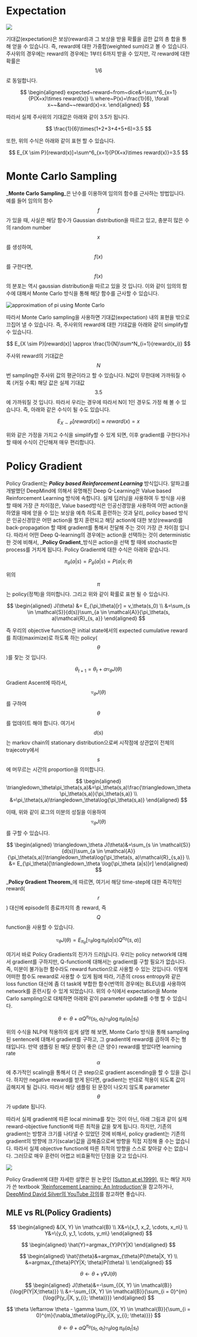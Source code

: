 # Expectation

![](/assets/lm_rolling_dice.png)

기대값(expectation)은 보상(reward)과 그 보상을 받을 확률을 곱한 값의 총 합을 통해 얻을 수 있습니다. 즉, reward에 대한 가중합(weighted sum)라고 볼 수 있습니다. 주사위의 경우에는 reward의 경우에는 1부터 6까지 받을 수 있지만, 각 reward에 대한 확률은 $$ {1}/{6} $$로 동일합니다.

$$
\begin{aligned}
expected~reward~from~dice&=\sum^6_{x=1}{P(X=x)\times reward(x)} \\
where~P(x)=\frac{1}{6}, \forall x~~&and~~reward(x)=x.
\end{aligned}
$$

따라서 실제 주사위의 기대값은 아래와 같이 3.5가 됩니다.

$$
\frac{1}{6}\times(1+2+3+4+5+6)=3.5
$$

또한, 위의 수식은 아래와 같이 표현 할 수 있습니다.

$$
E_{X \sim P}[reward(x)]=\sum^6_{x=1}{P(X=x)\times reward(x)}=3.5
$$

# Monte Carlo Sampling

_**Monte Carlo Sampling**_은 난수를 이용하여 임의의 함수를 근사하는 방법입니다. 예를 들어 임의의 함수 $$f$$가 있을 때, 사실은 해당 함수가 Gaussian distribution을 따르고 있고, 충분히 많은 수의 random number $$x$$를 생성하여, $$f(x)$$를 구한다면, $$f(x)$$의 분포는 역시 gaussian distribution을 따르고 있을 것 입니다. 이와 같이 임의의 함수에 대해서 Monte Carlo 방식을 통해 해당 함수를 근사할 수 있습니다.

![approximation of pi using Monte Carlo](https://upload.wikimedia.org/wikipedia/commons/8/84/Pi_30K.gif)

따라서 Monte Carlo sampling을 사용하면 기대값(expectation) 내의 표현을 밖으로 끄집어 낼 수 있습니다. 즉, 주사위의 reward에 대한 기대값을 아래와 같이 simplify할 수 있습니다.

$$
E_{X \sim P}[reward(x)] \approx \frac{1}{N}\sum^N_{i=1}{reward(x_i)}
$$

주사위 reward의 기대값은 $$ N $$번 sampling한 주사위 값의 평균이라고 할 수 있습니다. N값이 무한대에 가까워질 수록 (커질 수록) 해당 값은 실제 기대값 $$3.5$$에 가까워질 것 입니다. 따라서 우리는 경우에 따라서 N이 1인 경우도 가정 해 볼 수 있습니다. 즉, 아래와 같은 수식이 될 수도 있습니다.

$$
E_{X \sim P}[reward(x)] \approx reward(x)=x
$$

위와 같은 가정을 가지고 수식을 simplify할 수 있게 되면, 이후 gradient를 구한다거나 할 때에 수식이 간단해져 매우 편리합니다.

# Policy Gradient

Policy Gradient는 _**Policy based Reinforcement Learning**_ 방식입니다. 알파고를 개발했던 DeepMind에 의해서 유명해진 Deep Q-Learning은 Value based Reinforcement Learning 방식에 속합니다. 실제 딥러닝을 사용하여 두 방식을 사용 할 때에 가장 큰 차이점은, Value based방식은 인공신경망을 사용하여 어떤 action을 하였을 때에 얻을 수 있는 보상을 예측 하도록 훈련하는 것과 달리, policy based 방식은 인공신경망은 어떤 action을 할지 훈련되고 해당 action에 대한 보상\(reward\)를 back-propagation 할 때에 gradient를 통해서 전달해 주는 것이 가장 큰 차이점 입니다. 따라서 어떤 Deep Q-learning의 경우에는 action을 선택하는 것이 deterministic한 것에 비해서, _**Policy Gradient**_방식은 action을 선택 할 때에 stochastic한 process를 거치게 됩니다. Policy Gradient에 대한 수식은 아래와 같습니다.


$$
\pi_\theta(a|s) = P_\theta(a|s) = P(a|s; \theta)
$$


위의 $$\pi$$는 policy\(정책\)을 의미합니다. 그리고 위와 같이 확률로 표현 될 수 있습니다.


$$
\begin{aligned}
J(\theta) &= E_{\pi_\theta}[r] = v_\theta(s_0) \\
&=\sum_{s \in \mathcal{S}}{d(s)}\sum_{a \in \mathcal{A}}{\pi_\theta(s, a)\mathcal{R}_{s, a}}
\end{aligned}
$$


즉 우리의 objective function은 initial state에서의 expected cumulative reward를 최대\(maximize\)로 하도록 하는 policy\($$\theta$$\)를 찾는 것 입니다.


$$
\theta_{t+1}=\theta_t+\alpha\triangledown_\theta J(\theta)
$$


Gradient Ascent에 따라서, $$\triangledown_\theta J(\theta)$$를 구하여 $$\theta$$를 업데이트 해야 합니다. 여기서 $$ d(s) $$는 markov chain의 stationary distribution으로써 시작점에 상관없이 전체의 trajecotry에서 $$ s $$에 머무르는 시간의 proportion을 의미합니다.


$$
\begin{aligned}
\triangledown_\theta\pi_\theta(s,a)&=\pi_\theta(s,a)\frac{\triangledown_\theta\pi_\theta(s,a)}{\pi_\theta(s,a)} \\
&=\pi_\theta(s,a)\triangledown_\theta\log{\pi_\theta(s,a)}
\end{aligned}
$$


이때, 위와 같이 로그의 미분의 성질을 이용하여 $$ \triangledown_\theta J(\theta) $$를 구할 수 있습니다.


$$
\begin{aligned}
\triangledown_\theta J(\theta)&=\sum_{s \in \mathcal{S}}{d(s)}\sum_{a \in \mathcal{A}}{\pi_\theta(s,a)}\triangledown_\theta\log{\pi_\theta(s, a)\mathcal{R}_{s,a}} \\
&= E_{\pi_\theta}[\triangledown_\theta \log{\pi_\theta (a|s)}r]
\end{aligned}
$$


_**Policy Gradient Theorem**_에 따르면, 여기서 해당 time-step에 대한 즉각적인 reward\($$ r $$\) 대신에 episode의 종료까지의 총 reward, 즉 $$ Q $$ function을 사용할 수 있습니다.


$$
\triangledown_\theta J(\theta) = E_{\pi_\theta}[\triangledown_\theta \log{\pi_\theta (a|s)}Q^{\pi_\theta}(s,a)]
$$


여기서 바로 Policy Gradients의 진가가 드러납니다. 우리는 policy network에 대해서 gradient를 구하지만, Q-function에 대해서는 gradient를 구할 필요가 없습니다. 즉, 미분이 불가능한 함수라도 reward function으로 사용할 수 있는 것입니다. 이렇게 어떠한 함수도 reward로 사용할 수 있게 됨에 따라, 기존의 cross entropy와 같은 loss function 대신에 좀 더 task에 부합한 함수\(번역의 경우에는 BLEU\)를 사용하여 network를 훈련시킬 수 있게 되었습니다. 위의 수식에서 expectation을 Monte Carlo sampling으로 대체하면 아래와 같이 parameter update를 수행 할 수 있습니다.


$$
\theta \leftarrow \theta + \alpha Q^{\pi_\theta}(s_t,a_t)\triangledown_\theta\log{\pi_\theta(a_t|s_t)}
$$


위의 수식을 NLP에 적용하여 쉽게 설명 해 보면, Monte Carlo 방식을 통해 sampling 된 sentence에 대해서 gradient를 구하고, 그 gradient에 reward를 곱하여 주는 형태입니다. 만약 샘플링 된 해당 문장이 좋은 \(큰 양수\) reward를 받았다면 learning rate $$ \alpha $$에 추가적인 scaling을 통해서 더 큰 step으로 gradient ascending을 할 수 있을 겁니다. 하지만 negative reward를 받게 된다면, gradient는 반대로 적용이 되도록 값이 곱해지게 될 겁니다. 따라서 해당 샘플링 된 문장이 나오지 않도록 parameter $$ \theta $$가 update 됩니다.

따라서 실제 gradient에 따른 local minima를 찾는 것이 아닌, 아래 그림과 같이 실제 reward-objective function에 따른 최적을 값을 찾게 됩니다. 하지만, 기존의 gradient는 방향과 크기를 나타낼 수 있었던 것에 비해서, policy gradient는 기존의 gradient의 방향에 크기(scalar)값을 곱해줌으로써 방향을 직접 지정해 줄 수는 없습니다. 따라서 실제 objective function에 따른 최적의 방향을 스스로 찾아갈 수는 없습니다. 그러므로 매우 훈련이 어렵고 비효율적인 단점을 갖고 있습니다.

![](/assets/rl_sgd_vs_policy_gradients.png)

Policy Gradient에 대한 자세한 설명은 원 논문인 [\[Sutton at el.1999\]](https://papers.nips.cc/paper/1713-policy-gradient-methods-for-reinforcement-learning-with-function-approximation.pdf), 또는 해당 저자가 쓴 textbook ['Reinforcement Learning: An Introduction'](http://ufal.mff.cuni.cz/~straka/courses/npfl114/2016/sutton-bookdraft2016sep.pdf)을 참고하거나, [DeepMind David Silver의 YouTube 강의](https://www.youtube.com/watch?v=2pWv7GOvuf0&list=PL7-jPKtc4r78-wCZcQn5IqyuWhBZ8fOxT)를 참고하면 좋습니다.

## MLE vs RL(Policy Gradients)

$$
\begin{aligned}
&(X, Y) \in \mathcal{B} \\
X&=\{x_1, x_2, \cdots, x_n\} \\
Y&=\{y_0, y_1, \cdots, y_m\}
\end{aligned}
$$

$$
\begin{aligned}
\hat{Y}=argmax_{Y}P(Y|X)
\end{aligned}
$$

$$
\begin{aligned}
\hat{\theta}&=argmax_{\theta}P(\theta|X, Y) \\
&=argmax_{\theta}P(Y|X; \theta)P(\theta) \\
\end{aligned}
$$

$$
\theta \leftarrow \theta + \gamma \nabla J(\theta)
$$

$$
\begin{aligned}
J(\theta)&=-\sum_{(X, Y) \in \mathcal{B}}{\log{P(Y|X;\theta)}} \\
&=-\sum_{(X, Y) \in \mathcal{B}}{\sum_{i = 0}^{m}{\log{P(y_i|X, y_{i}; \theta)}}}
\end{aligned}
$$

$$
\theta \leftarrow \theta - \gamma \sum_{(X, Y) \in \mathcal{B}}{\sum_{i = 0}^{m}{\nabla_\theta\log{P(y_i|X, y_{i}; \theta)}}}
$$

$$
\theta \leftarrow \theta + \alpha Q^{\pi_\theta}(s_t,a_t)\triangledown_\theta\log{\pi_\theta(a_t|s_t)}
$$